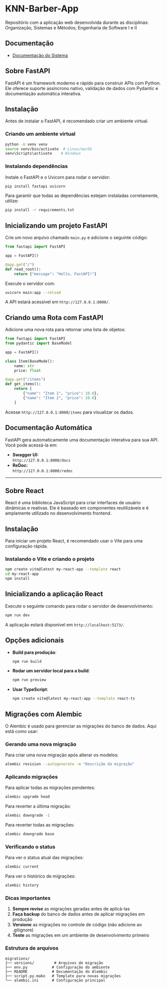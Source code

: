 # KNN-Barber-App

Repositório com a aplicação web desenvolvida durante as disciplinas: Organização, Sistemas e Métodos; Engenharia de Software I e II

## Documentação

- [Documentação do Sistema](docs/README.md)

## Sobre FastAPI

FastAPI é um framework moderno e rápido para construir APIs com Python. Ele oferece suporte assíncrono nativo, validação de dados com Pydantic e documentação automática interativa.

## Instalação

Antes de instalar o FastAPI, é recomendado criar um ambiente virtual.

### Criando um ambiente virtual

```sh
python -m venv venv
source venv/bin/activate  # Linux/macOS
venv\Scripts\activate    # Windows
```

### Instalando dependências

Instale o FastAPI e o Uvicorn para rodar o servidor:

```sh
pip install fastapi uvicorn
```

Para garantir que todas as dependências estejam instaladas corretamente, utilize:

```sh
pip install -r requirements.txt
```

## Inicializando um projeto FastAPI

Crie um novo arquivo chamado `main.py` e adicione o seguinte código:

```python
from fastapi import FastAPI

app = FastAPI()

@app.get("/")
def read_root():
    return {"message": "Hello, FastAPI!"}
```

Execute o servidor com:

```sh
uvicorn main:app --reload
```

A API estará acessível em `http://127.0.0.1:8000/`.

## Criando uma Rota com FastAPI

Adicione uma nova rota para retornar uma lista de objetos:

```python
from fastapi import FastAPI
from pydantic import BaseModel

app = FastAPI()

class Item(BaseModel):
    name: str
    price: float

@app.get("/items")
def get_items():
    return [
        {"name": "Item 1", "price": 10.0},
        {"name": "Item 2", "price": 20.0}
    ]
```

Acesse `http://127.0.0.1:8000/items` para visualizar os dados.

## Documentação Automática

FastAPI gera automaticamente uma documentação interativa para sua API. Você pode acessá-la em:

- **Swagger UI:**  
  `http://127.0.0.1:8000/docs`
- **ReDoc:**  
  `http://127.0.0.1:8000/redoc`

---

## Sobre React

React é uma biblioteca JavaScript para criar interfaces de usuário dinâmicas e reativas. Ele é baseado em componentes reutilizáveis e é amplamente utilizado no desenvolvimento frontend.

## Instalação

Para iniciar um projeto React, é recomendado usar o Vite para uma configuração rápida.

### Instalando o Vite e criando o projeto

```sh
npm create vite@latest my-react-app --template react
cd my-react-app
npm install
```

## Inicializando a aplicação React

Execute o seguinte comando para rodar o servidor de desenvolvimento:

```sh
npm run dev
```

A aplicação estará disponível em `http://localhost:5173/`.

## Opções adicionais

- **Build para produção**:
  ```sh
  npm run build
  ```
- **Rodar um servidor local para a build**:
  ```sh
  npm run preview
  ```
- **Usar TypeScript**:
  ```sh
  npm create vite@latest my-react-app --template react-ts
  ```

## Migrações com Alembic

O Alembic é usado para gerenciar as migrações do banco de dados. Aqui está como usar:

### Gerando uma nova migração

Para criar uma nova migração após alterar os modelos:

```sh
alembic revision --autogenerate -m "Descrição da migração"
```

### Aplicando migrações

Para aplicar todas as migrações pendentes:

```sh
alembic upgrade head
```

Para reverter a última migração:

```sh
alembic downgrade -1
```

Para reverter todas as migrações:

```sh
alembic downgrade base
```

### Verificando o status

Para ver o status atual das migrações:

```sh
alembic current
```

Para ver o histórico de migrações:

```sh
alembic history
```

### Dicas importantes

1. **Sempre revise** as migrações geradas antes de aplicá-las
2. **Faça backup** do banco de dados antes de aplicar migrações em produção
3. **Versione** as migrações no controle de código (não adicione ao .gitignore)
4. **Teste** as migrações em um ambiente de desenvolvimento primeiro

### Estrutura de arquivos

```
migrations/
├── versions/         # Arquivos de migração
├── env.py           # Configuração do ambiente
├── README           # Documentação do Alembic
├── script.py.mako   # Template para novas migrações
└── alembic.ini      # Configuração principal
```
